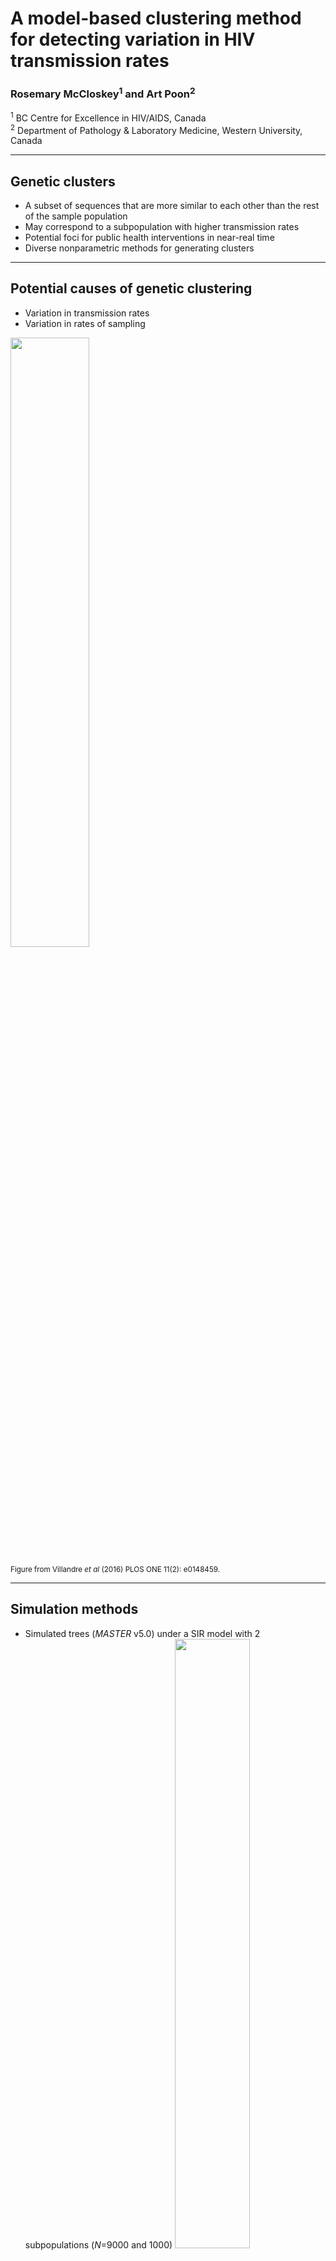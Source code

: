 # A model-based clustering method for detecting variation in HIV transmission rates
### Rosemary McCloskey<sup>1</sup> and Art Poon<sup>2</sup>

<sup>1</sup> BC Centre for Excellence in HIV/AIDS, Canada<br/> 
<sup>2</sup> Department of Pathology & Laboratory Medicine, Western University, Canada


---

## Genetic clusters

* A subset of sequences that are more similar to each other than the rest of the sample population
* May correspond to a subpopulation with higher transmission rates
* Potential foci for public health interventions in near-real time
* Diverse nonparametric methods for generating clusters

---

## Potential causes of genetic clustering

* Variation in transmission rates 
* Variation in rates of sampling

<img src="villandre.PNG" width="50%">

<small>Figure from Villandre *et al* (2016) PLOS ONE 11(2): e0148459.</small>

---

## Simulation methods

* Simulated trees (*MASTER* v5.0) under a SIR model with 2 subpopulations (*N*=9000 and 1000)
  <img src="/cahr2017/model75.png" width="50%">
* Varied transmission and sampling rate of minority subpopulation
* Simulated sequences with *INDELIBLE*, tuned to HIV-1 *pol* data

---

## Sanity check

<table><tr>
    <td width="50%"><ul>
    <li>4 scenarios (faster sampling and/or transmission)</li>
    <li>Faster sampling should shorten terminal branches</li>
    ![](/cahr2017/short-tips.png)
    <li>Faster transmission should shorten internal branches</li>
    ![](/cahr2017/short-internals.png)
    </ul>
    </td>
    <td>
         ![](/CAHR2017/branch-lengths.png)
    </td>
</tr></table>

---

## Example tree

![](/cahr2017/color-tree-90.png)

Both transmission and sampling rates elevated in minority subpopulation (cyan).
1000 tips.

---

## Method comparison

* Simulated sequence evolution along each tree (*INDELIBLE*)
* Evaluated six different clustering methods
 1. HIV-Trace (*TN93*)
 2. Patristic distance
 3. Subtree clustering (bootstrap, branch-lengths)
 4. ClusterPicker
 5. GapProcedure
 6. PhyloPart 


---

![](/cahr2017/ROC.png)

<small>
From Poon (2016) Virus Evol 2(2): vew031
</small>

---

## Clusters of sampling?

* Current methods <u>*applied to simulations*</u> detect clusters of sampling, not clusters of transmission.
* Are we targeting public health responses on the most engaged groups?
* Can we develop a clustering method that targets variation in transmission rates?

---

## Model-based clustering

* Let branching rate $\lambda$ switch between $K$ values along the tree as a Markov-modulated Poisson process (MMPP)

<img src="/cahr2017/MMPP.png" width="75%">

* Solve for maximum likelihood assignment of rates to branches with pruning algorithm

`$$ L_i(v) = \sum_j \Lambda_{ij}\exp((Q_{ij}-\Lambda_{ij})t_v) L_j(w) L_j(z)$$`

---

## Assumptions

* We assume the phylogeny approximates the transmission tree (same as other methods)
* Tips are missing data (unknown waiting time to branching event)
* Our model is uninformative about sampling rates.


---

![](ROC.png)
* <small>100 replicate simulations per scenario</small>
* <small>for MMPP, some replicates had high FPR because the fast rate class was assigned to the root.</small>

---

<img src="colored-trees.png" width="80%">
<small>Dots ("$\cdot$") indicate true minority sequences; higher transmission rates</small>

---

## Computing time

* How many seconds to process a tree with 1000 tips?

| Method | Tree? | MP? | T1 | T2 | T3 | T4 | T5 | Average |
|--------|-------|-----|----|----|----|----|----|---------|
| MMPP | yes | no | 27.3 | 31.6 | 32.5 | 33.4 | 27.4 | 30.4 |
| TN93 | no | yes | 1.46 | 1.24 | 1.21 | 1.21 | 1.17 | 1.26 |
| Cluster Picker | yes | yes | 1.45 | 3.97 | 2.87 | 6.20 | 4.42 | 3.78 |
| PhyloPart | yes | yes | 2.78 | 3.11  | 4.64  | 7.20  | 6.01 | 4.75 |
| Subtree clustering | yes | no | 2.73 | 2.69 | 2.74 | 2.78 | 2.83 | 2.76 |
| Patristic* | yes | no | 82.5 | 67.6 | 95.8 | 71.7 | 71.2 | 77.8 |

* Not including time to reconstruct trees.

<small>* Patristic method includes nonparametric bootstrap (100 samples)</small>

---
## Real data

* Obtained *n*=3102 published HIV-1 *pol* sequences from a cohort study of MSM in Seattle (Wolf *et al.*, in press)
* Reduced to one sequence per patient, non-recombinant subtype B (*n*=1653)
* Reconstructed an ML tree and applied different clustering methods.

---

<img src="realtree.png" width="75%">

---

## Caveats

* *Model misspecification*: Variation in transmission rates among lineages can be confounded with population-level dynamics.
* Causes MMPP to assign fastest rate class to root of tree, leading to high FPR.
* For real data set, we used 3 rate classes - branches with highest rate class were assigned to clusters.

---

## Concluding remarks

* A promising new approach to genetic clustering?  (*See also* T. Stadler.)
* Several directions for further work (*e.g.*, model selection, optimization).
* Source code available at
```html
http://github.com/rmcclosk/netabc
```
* User-friendly version if we get funding &#x1f607;.

---

## Acknowledgements

<table>
 <tr>
  <td width="60%">
   This work was supported in part by the Government of Canada through Genome Canada and the Ontario Genomics Institute (OGI-131); and by a Project Grant from the Canadian Institutes for Health Research (CIHR).
   <br/><br/>
    I'm supported by a CIHR New Investigator Award.
   <br/><br/>
   **Rosemary McCloskey** implemented the model in C and performed the initial model validation.
   <img src="/cahr2017/rosemary_844-367.jpg" width="30%">
  </td>
  <td>
   <img src="/cahr2017/GenomeCanadaLogo.png" width="50%"> 
   <img src="/img/OGI_Logo2015.png" width="50%"> 
   <img src="/img/cihr.png" width="55%"> 
  </td>
 </tr>
</table>






